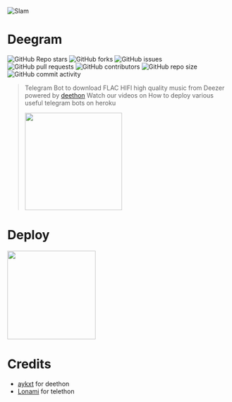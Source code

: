 ![Slam](https://telegra.ph/file/5b0ae1361fd50dad69e4a.jpg)
# Deegram
![GitHub Repo stars](https://img.shields.io/github/stars/breakdowns/deegram)
![GitHub forks](https://img.shields.io/github/forks/breakdowns/deegram)
![GitHub issues](https://img.shields.io/github/issues/breakdowns/deegram)
![GitHub pull requests](https://img.shields.io/github/issues-pr/breakdowns/deegram)
![GitHub contributors](https://img.shields.io/github/contributors/breakdowns/deegram)
![GitHub repo size](https://img.shields.io/github/repo-size/breakdowns/deegram)
![GitHub commit activity](https://img.shields.io/github/commit-activity/m/breakdowns/deegram)

> Telegram Bot to download FLAC HIFI high quality music from Deezer powered by [deethon](https://github.com/deethon)
> Watch our videos on How to deploy various useful telegram bots on heroku
> <p><a href="https://www.youtube.com/channel/UCigq8CVltGNAM-hs6cAC8mw"> <img src="https://telegra.ph/file/c54751325802bfa2313b9.jpg" width="220""/></a></p>
  
# Deploy
<p><a href="https://heroku.com/deploy"> <img src="https://img.shields.io/badge/Deploy%20To%20Heroku-blueviolet?style=for-the-badge&logo=heroku" width="200""/></a></p>

# Credits
- [aykxt](https://github.com/aykxt) for deethon
- [Lonami](https://github.com/Lonami) for telethon
